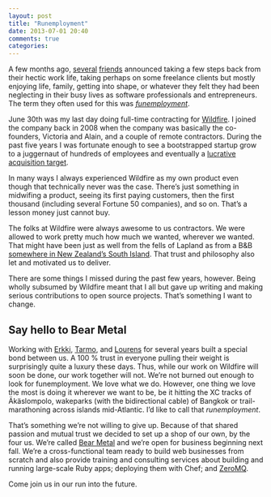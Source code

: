 ```yaml
---
layout: post
title: "Runemployment"
date: 2013-07-01 20:40
comments: true
categories:
---
```


A few months ago, [several](http://objo.com/2013/01/31/funemployment/) [friends](http://benscofield.com/on-taking-time-to-think/) announced taking a few steps back from their hectic work life, taking perhaps on some freelance clients but mostly enjoying life, family, getting into shape, or whatever they felt they had been neglecting in their busy lives as software professionals and entrepreneurs. The term they often used for this was *[funemployment](http://www.latimes.com/news/local/la-me-funemployment4-2009jun04,0,7581684.story)*.

June 30th was my last day doing full-time contracting for [Wildfire](http://wildfireapp.com). I joined the company back in 2008 when the company was basically the co-founders, Victoria and Alain, and a couple of remote contractors. During the past five years I was fortunate enough to see a bootstrapped startup grow to a juggernaut of hundreds of employees and eventually a [lucrative acquisition target](http://techcrunch.com/2012/07/31/google-acquires-wildfire/).

In many ways I always experienced Wildfire as my own product even though that technically never was the case. There’s just something in midwifing a product, seeing its first paying customers, then the first thousand (including several Fortune 50 companies), and so on. That’s a lesson money just cannot buy.

The folks at Wildfire were always awesome to us contractors. We were allowed to work pretty much how much we wanted, wherever we wanted. That might have been just as well from the fells of Lapland as from a B&B [somewhere in New Zealand’s South Island](http://www.flickr.com/photos/jarkko/5137528302/in/set-72157613678662906/). That trust and philosophy also let and motivated us to deliver.

There are some things I missed during the past few years, however. Being wholly subsumed by Wildfire meant that I all but gave up writing and making serious contributions to open source projects. That’s something I want to change.

## Say hello to Bear Metal

Working with [Erkki](https://twitter.com/erkkie), [Tarmo](https://github.com/tarmo), and [Lourens](https://twitter.com/methodmissing) for several years built a special bond between us. A 100 % trust in everyone pulling their weight is surprisingly quite a luxury these days. Thus, while our work on Wildfire will soon be done, our work together will not. We’re not burned out enough to look for funemployment. We love what we do. However, one thing we love the most is doing it wherever we want to be, be it hitting the XC tracks of Äkäslompolo, wakeparks (with the bidirectional cable) of Bangkok or trail-marathoning across islands mid-Atlantic. I’d like to call that *runemployment*.

That’s something we’re not willing to give up. Because of that shared passion and mutual trust we decided to set up a shop of our own, by the four us. We’re called [Bear Metal](http://bearmetal.eu) and we’re open for business beginning next fall. We’re a cross-functional team ready to build web businesses from scratch and also provide training and consulting services about building and running large-scale Ruby apps; deploying them with Chef; and [ZeroMQ](http://www.zeromq.org/intro:commercial-support).

Come join us in our run into the future.